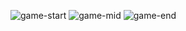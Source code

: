 ![game-start](https://github.com/user-attachments/assets/302a4482-6afb-4d58-ac39-274d8affffe3)
![game-mid](https://github.com/user-attachments/assets/15ac8324-d925-4018-bcd1-a7016d34a82d)
![game-end](https://github.com/user-attachments/assets/138d9cfd-f36f-467c-96bc-ab8c3633efbe)



